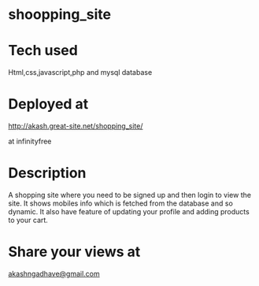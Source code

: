 # shoopping_site 
# Tech used
Html,css,javascript,php and mysql database

# Deployed at

http://akash.great-site.net/shopping_site/

at infinityfree

# Description
A shopping site where you need to be signed up and then login to view the site. It shows mobiles info which is fetched from the database and so dynamic. It also have feature of updating your profile and adding products to your cart. 

# Share your views at
akashngadhave@gmail.com
